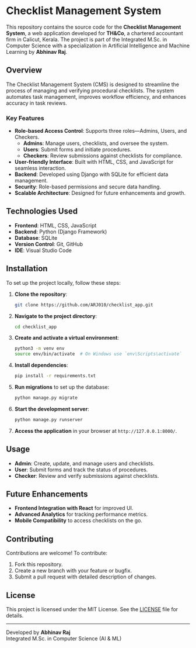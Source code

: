 # Checklist Management System

This repository contains the source code for the **Checklist Management System**, a web application developed for **TH&Co**, a chartered accountant firm in Calicut, Kerala. The project is part of the Integrated M.Sc. in Computer Science with a specialization in Artificial Intelligence and Machine Learning by **Abhinav Raj**.

## Overview

The Checklist Management System (CMS) is designed to streamline the process of managing and verifying procedural checklists. The system automates task management, improves workflow efficiency, and enhances accuracy in task reviews.

### Key Features
- **Role-based Access Control**: Supports three roles—Admins, Users, and Checkers.
  - **Admins**: Manage users, checklists, and oversee the system.
  - **Users**: Submit forms and initiate procedures.
  - **Checkers**: Review submissions against checklists for compliance.
- **User-friendly Interface**: Built with HTML, CSS, and JavaScript for seamless interaction.
- **Backend**: Developed using Django with SQLite for efficient data management.
- **Security**: Role-based permissions and secure data handling.
- **Scalable Architecture**: Designed for future enhancements and growth.

## Technologies Used
- **Frontend**: HTML, CSS, JavaScript
- **Backend**: Python (Django Framework)
- **Database**: SQLite
- **Version Control**: Git, GitHub
- **IDE**: Visual Studio Code

## Installation

To set up the project locally, follow these steps:

1. **Clone the repository**:
    ```bash
    git clone https://github.com/ARJ010/checklist_app.git
    ```
2. **Navigate to the project directory**:
    ```bash
    cd checklist_app
    ```
3. **Create and activate a virtual environment**:
    ```bash
    python3 -m venv env
    source env/bin/activate  # On Windows use `env\Scripts\activate`
    ```
4. **Install dependencies**:
    ```bash
    pip install -r requirements.txt
    ```
5. **Run migrations** to set up the database:
    ```bash
    python manage.py migrate
    ```
6. **Start the development server**:
    ```bash
    python manage.py runserver
    ```
7. **Access the application** in your browser at `http://127.0.0.1:8000/`.

## Usage

- **Admin**: Create, update, and manage users and checklists.
- **User**: Submit forms and track the status of procedures.
- **Checker**: Review and verify submissions against checklists.

## Future Enhancements

- **Frontend Integration with React** for improved UI.
- **Advanced Analytics** for tracking performance metrics.
- **Mobile Compatibility** to access checklists on the go.

## Contributing

Contributions are welcome! To contribute:
1. Fork this repository.
2. Create a new branch with your feature or bugfix.
3. Submit a pull request with detailed description of changes.

## License

This project is licensed under the MIT License. See the [LICENSE](LICENSE) file for details.

---

Developed by **Abhinav Raj**  
Integrated M.Sc. in Computer Science (AI & ML)
